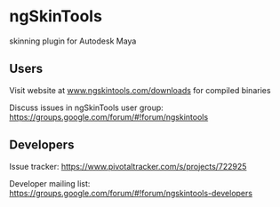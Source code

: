 ngSkinTools
===========

skinning plugin for Autodesk Maya


Users
-------

Visit website at www.ngskintools.com/downloads for compiled binaries

Discuss issues in ngSkinTools user group: https://groups.google.com/forum/#!forum/ngskintools

Developers
-----------

Issue tracker: https://www.pivotaltracker.com/s/projects/722925

Developer mailing list: https://groups.google.com/forum/#!forum/ngskintools-developers
